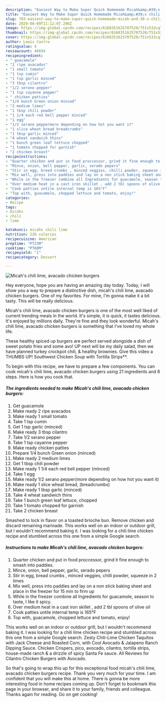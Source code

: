 ```yaml
---
description: "Easiest Way to Make Super Quick Homemade Micah&amp;#39;s chili lime, avacado chicken burgers"
title: "Easiest Way to Make Super Quick Homemade Micah&amp;#39;s chili lime, avacado chicken burgers"
slug: 783-easiest-way-to-make-super-quick-homemade-micah-and-39-s-chili-lime-avacado-chicken-burgers
date: 2020-08-09T11:12:07.296Z
image: https://img-global.cpcdn.com/recipes/6168351625707520/751x532cq70/micahs-chili-lime-avacado-chicken-burgers-recipe-main-photo.jpg
thumbnail: https://img-global.cpcdn.com/recipes/6168351625707520/751x532cq70/micahs-chili-lime-avacado-chicken-burgers-recipe-main-photo.jpg
cover: https://img-global.cpcdn.com/recipes/6168351625707520/751x532cq70/micahs-chili-lime-avacado-chicken-burgers-recipe-main-photo.jpg
author: Lewis Castro
ratingvalue: 4
reviewcount: 46694
recipeingredient:
- " guacamole"
- "2 ripe avacados"
- "1 small tomato"
- "1 tsp cumin"
- "1 tsp garlic minced"
- "3 tbsp cilantro"
- "1/2 serano pepper"
- "1 tsp cayanne pepper"
- " chicken patties"
- "1/4 bunch Green onion minced"
- "2 medium limes"
- "1 tbsp chili powder"
- "1 1/4 each red bell pepper minced"
- "1 egg"
- "1/2 serano peppermore depending on how hot you want it"
- "1 slice wheat bread breadcrumbs"
- "1 tbsp garlic minced"
- "4 wheat sandwich thins"
- "1 bunch green leaf lettuce chopped"
- "1 tomato chopped for garnish"
- "2 chicken breast"
recipeinstructions:
- "Quarter chicken and put in food proccessor, grind it fine enough to smash into paddies."
- "Mince, onion, bell pepper, garlic, serado pepers"
- "Stir in egg, bread crumbs , minced veggies, chilli powder, squeeze in 2  limes"
- "Mix well, press into paddies and lay on a non stick baking sheet and place in the freezer for 15 min to firm up"
- "While in the freezer combine all Ingredients for guacamole, season to taste, I like it spicy."
- "Over medium heat in a cast iron skillet , add 2 tbl spoons of olive oil"
- "Cook patties untile internal temp is 165°F"
- "Top with, guacamole, chopped lettuce and tomato, enjoy!"
categories:
- Recipe
tags:
- micahs
- chili
- lime

katakunci: micahs chili lime 
nutrition: 226 calories
recipecuisine: American
preptime: "PT23M"
cooktime: "PT60M"
recipeyield: "1"
recipecategory: Dessert

---
```



![Micah&#39;s chili lime, avacado chicken burgers](https://img-global.cpcdn.com/recipes/6168351625707520/751x532cq70/micahs-chili-lime-avacado-chicken-burgers-recipe-main-photo.jpg)

Hey everyone, hope you are having an amazing day today. Today, I will show you a way to prepare a distinctive dish, micah&#39;s chili lime, avacado chicken burgers. One of my favorites. For mine, I'm gonna make it a bit tasty. This will be really delicious.

Micah&#39;s chili lime, avacado chicken burgers is one of the most well liked of current trending meals in the world. It's simple, it is quick, it tastes delicious. It's enjoyed by millions daily. They're fine and they look wonderful. Micah&#39;s chili lime, avacado chicken burgers is something that I've loved my whole life.

These healthy spiced up burgers are perfect served alongside a dish of sweet potato fries and some avo! UP next will be my daily salad, then we have planned turkey crockpot chili, &amp; healthy brownies. Give this video a THUMBS UP! Southwest Chicken Soup with Tortilla Strips**.


To begin with this recipe, we have to prepare a few components. You can cook micah&#39;s chili lime, avacado chicken burgers using 21 ingredients and 8 steps. Here is how you cook that.

<!--inarticleads1-->

##### The ingredients needed to make Micah&#39;s chili lime, avacado chicken burgers:

1. Get  guacamole
1. Make ready 2 ripe avacados
1. Make ready 1 small tomato
1. Take 1 tsp cumin
1. Get 1 tsp garlic (minced)
1. Make ready 3 tbsp cilantro
1. Take 1/2 serano pepper
1. Take 1 tsp cayanne pepper
1. Make ready  chicken patties
1. Prepare 1/4 bunch Green onion (minced)
1. Make ready 2 medium limes
1. Get 1 tbsp chili powder
1. Make ready 1 1/4 each red bell pepper (minced)
1. Take 1 egg
1. Make ready 1/2 serano pepper(more depending on how hot you want it)
1. Make ready 1 slice wheat bread, (breadcrumbs)
1. Make ready 1 tbsp garlic (minced)
1. Take 4 wheat sandwich thins
1. Take 1 bunch green leaf lettuce, chopped
1. Take 1 tomato chopped for garnish
1. Take 2 chicken breast


Smashed to lock in flavor on a toasted brioche bun. Remove chicken and discard remaining marinade. This works well on an indoor or outdoor grill, but I wouldn&#39;t recommend baking it. I was looking for a chili lime chicken recipe and stumbled across this one from a simple Google search. 

<!--inarticleads2-->

##### Instructions to make Micah&#39;s chili lime, avacado chicken burgers:

1. Quarter chicken and put in food proccessor, grind it fine enough to smash into paddies.
1. Mince, onion, bell pepper, garlic, serado pepers
1. Stir in egg, bread crumbs , minced veggies, chilli powder, squeeze in 2  limes
1. Mix well, press into paddies and lay on a non stick baking sheet and place in the freezer for 15 min to firm up
1. While in the freezer combine all Ingredients for guacamole, season to taste, I like it spicy.
1. Over medium heat in a cast iron skillet , add 2 tbl spoons of olive oil
1. Cook patties untile internal temp is 165°F
1. Top with, guacamole, chopped lettuce and tomato, enjoy!


This works well on an indoor or outdoor grill, but I wouldn&#39;t recommend baking it. I was looking for a chili lime chicken recipe and stumbled across this one from a simple Google search. Zesty Chili-Lime Chicken Taquitos with Jack Cheese and Roasted Corn, with Cool Avocado &amp; Jalapeno Ranch Dipping Sauce. Chicken Crispers, pico, avocado, cilantro, tortilla strips, house-made ranch &amp; a drizzle of spicy Santa Fe sauce. All Reviews for Cilantro Chicken Burgers with Avocado. 

So that's going to wrap this up for this exceptional food micah&#39;s chili lime, avacado chicken burgers recipe. Thank you very much for your time. I am confident that you will make this at home. There is gonna be more interesting food in home recipes coming up. Don't forget to bookmark this page in your browser, and share it to your family, friends and colleague. Thanks again for reading. Go on get cooking!
